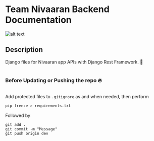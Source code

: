 
# Team Nivaaran Backend Documentation
![alt text](https://github.com/[username]/[reponame]/blob/[branch]/image.jpg?raw=true)

## Description

Django files for Nivaaran app APIs with Django Rest Framework. :rocket:
<br><br>
### Before Updating or Pushing the repo :fire:

<br>Add protected files to `.gitignore` as and when needed, then perform

```bash
pip freeze > requirements.txt
```

Followed by

```
git add .
git commit -m "Message"
git push origin dev
```
